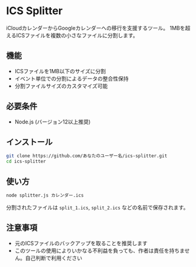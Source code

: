# ICS Splitter

iCloudカレンダーからGoogleカレンダーへの移行を支援するツール。
1MBを超えるICSファイルを複数の小さなファイルに分割します。

## 機能

- ICSファイルを1MB以下のサイズに分割
- イベント単位での分割によるデータの整合性保持
- 分割ファイルサイズのカスタマイズ可能

## 必要条件

- Node.js (バージョン12以上推奨)

## インストール

```bash
git clone https://github.com/あなたのユーザー名/ics-splitter.git
cd ics-splitter
```

## 使い方

```bash
node splitter.js カレンダー.ics
```

分割されたファイルは `split_1.ics`, `split_2.ics` などの名前で保存されます。

## 注意事項

- 元のICSファイルのバックアップを取ることを推奨します
- このツールの使用によりいかなる不利益を負っても、作者は責任を持ちません。自己判断で利用ください
